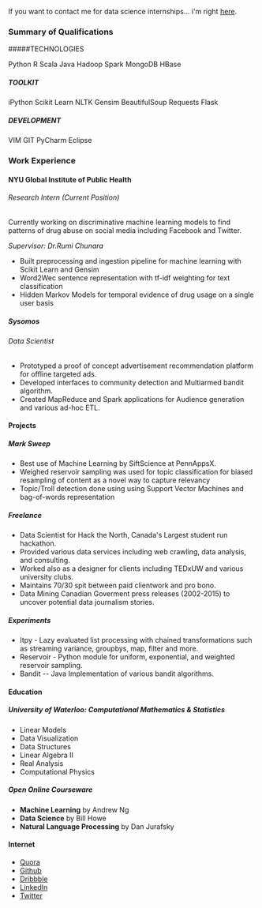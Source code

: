 If you want to contact me for data science internships... i'm right [here](mailto:jason@jxnl.co).

### Summary of Qualifications

#####TECHNOLOGIES

Python R Scala Java Hadoop Spark MongoDB HBase

##### TOOLKIT

iPython Scikit Learn NLTK Gensim BeautifulSoup Requests Flask

##### DEVELOPMENT

VIM GIT PyCharm Eclipse


### Work Experience

#### NYU Global Institute of Public Health

###### Research Intern (Current Position)

Currently working on discriminative machine learning models to find patterns of drug abuse on social media including Facebook and Twitter.

_Supervisor: Dr.Rumi Chunara_

*   Built preprocessing and ingestion pipeline for machine learning with Scikit Learn and Gensim
*   Word2Wec sentence representation with tf-idf weighting for text classification
*   Hidden Markov Models for temporal evidence of drug usage on a single user basis

##### Sysomos

###### Data Scientist

*   Prototyped a proof of concept advertisement recommendation platform for offline targeted ads.
*   Developed interfaces to community detection and Multiarmed bandit algorithm.
*   Created MapReduce and Spark applications for Audience generation and various ad-hoc ETL.


#### Projects

##### Mark Sweep

*   Best use of Machine Learning by SiftScience at PennAppsX.
*   Weighed reservoir sampling was used for topic classification for biased resampling of content as a novel way to capture relevancy
*   Topic/Troll detection done using using Support Vector Machines and bag-of-words representation

##### Freelance

*   Data Scientist for Hack the North, Canada's Largest student run hackathon.
*   Provided various data services including web crawling, data analysis, and consulting.
*   Worked also as a designer for clients including TEDxUW and various university clubs.
*   Maintains 70/30 spit between paid clientwork and pro bono.
*   Data Mining Canadian Goverment press releases (2002-2015) to uncover potential data journalism stories.

##### Experiments

*   Itpy - Lazy evaluated list processing with chained transformations such as streaming variance, groupbys, map, filter and more.
*   Reservoir - Python module for uniform, exponential, and weighted reservoir sampling.
*   Bandit -- Java Implementation of various bandit algorithms.

#### Education

##### University of Waterloo: Computational Mathematics & Statistics

*   Linear Models
*   Data Visualization
*   Data Structures
*   Linear Algebra II
*   Real Analysis
*   Computational Physics

##### Open Online Courseware

*   **Machine Learning** by Andrew Ng
*   **Data Science** by Bill Howe
*   **Natural Language Processing** by Dan Jurafsky


#### Internet

*   [Quora](http://www.quora.com/Jason-Liu-21)
*   [Github](https://github.com/jxnl)
*   [Dribbble](https://dribbble.com/jxnl)
*   [LinkedIn](https://ca.linkedin.com/in/jxnlco)
*   [Twitter](https://twitter.com/jxnlco)
